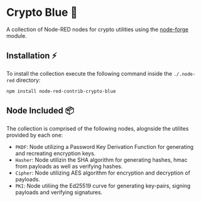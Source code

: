 # Crypto Blue :blue_book:
A collection of Node-RED nodes for crypto utilities using the [node-forge](https://www.npmjs.com/package/node-forge) module.

## Installation :zap:
To install the collection execute the following command inside the `./.node-red` directory:
```console
npm install node-red-contrib-crypto-blue
```
## Node Included :package:
The collection is comprised of the following nodes, alognside the utilites provided by each one:
- `PKDF`: Node utilizing a Password Key Derivation Function for generating and recreating encryption keys.
- `Hasher`: Node utilizin the SHA algorithm for generating hashes, hmac from payloads as well as verifying hashes.
- `Cipher`: Node utilizing AES algorithm for encryption and decryption of payloads.
- `PKI`: Node utiliing the Ed25519 curve for generating key-pairs, signing payloads and verifying signatures.
